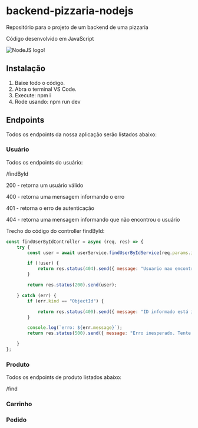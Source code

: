 # backend-pizzaria-nodejs

Repositório para o projeto de um backend de uma pizzaria

Código desenvolvido em JavaScript

![NodeJS logo!](https://www.opus-software.com.br/wp-content/uploads/2018/09/nodejs.jpg "Node JS")

## Instalação

1. Baixe todo o código.
2. Abra o terminal VS Code.
3. Execute: npm i
4. Rode usando: npm run dev

## Endpoints

Todos os endpoints da nossa aplicação serão listados abaixo:

### Usuário

Todos os endpoints do usuário:

/findById

200 - retorna um usuário válido

400 - retorna uma mensagem informando o erro

401 - retorna o erro de autenticação

404 - retorna uma mensagem informando que não encontrou o usuário


Trecho do código do controller findById:

```javascript
const findUserByIdController = async (req, res) => {
    try {
        const user = await userService.findUserByIdService(req.params.id);

        if (!user) {
            return res.status(404).send({ message: "Usuario nao encontrado. Tente novamente." });
        }

        return res.status(200).send(user);

    } catch (err) {
        if (err.kind == "ObjectId") {

            return res.status(400).send({ message: "ID informado está incorreto. Tente novamente" });
        }

        console.log(`erro: ${err.message}`);
        return res.status(500).send({ message: "Erro inesperado. Tente novamente!" });

    }
};

```

### Produto

Todos os endpoints de produto listados abaixo:

/find

### Carrinho

### Pedido
